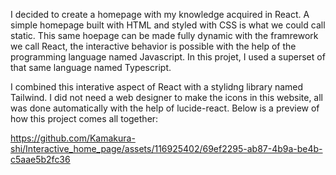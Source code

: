 I decided to create a homepage with my knowledge acquired in React. A simple homepage built with HTML and styled with CSS is what we could call static. This same hoepage can be made fully dynamic with the framrework we call React, the interactive behavior is possible with the help of the programming language named Javascript. In this projet, I used a superset of that same language named Typescript.

I combined this interative aspect of React with a stylidng library named Tailwind. I did not need a web designer to make the icons in this website, all was done automatically with the help of lucide-react.
Below is a preview of how this project comes all together:

https://github.com/Kamakura-shi/Interactive_home_page/assets/116925402/69ef2295-ab87-4b9a-be4b-c5aae5b2fc36

